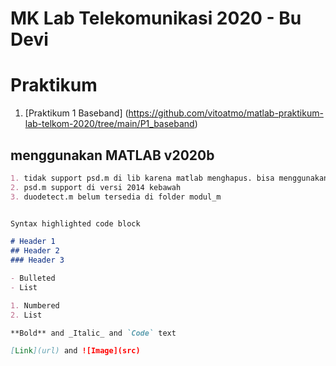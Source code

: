 # MK Lab Telekomunikasi 2020 - Bu Devi

# Praktikum 
1. [Praktikum 1 Baseband] (https://github.com/vitoatmo/matlab-praktikum-lab-telkom-2020/tree/main/P1_baseband)


## menggunakan MATLAB v2020b
```markdown
1. tidak support psd.m di lib karena matlab menghapus. bisa menggunakan pwelch atau overwrite psdm.m di direktorimu
2. psd.m support di versi 2014 kebawah
3. duodetect.m belum tersedia di folder modul_m


Syntax highlighted code block

# Header 1
## Header 2
### Header 3

- Bulleted
- List

1. Numbered
2. List

**Bold** and _Italic_ and `Code` text

[Link](url) and ![Image](src)
```
